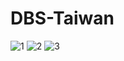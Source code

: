 # DBS-Taiwan
![1](https://user-images.githubusercontent.com/19677253/29002271-e6ed4f0a-7ac8-11e7-8a30-aa77bef0e280.png)
![2](https://user-images.githubusercontent.com/19677253/29002282-152fb09c-7ac9-11e7-87c9-3f00e0683769.png)
![3](https://user-images.githubusercontent.com/19677253/29002283-18183892-7ac9-11e7-86f1-aab5dc8ce6c6.png)
